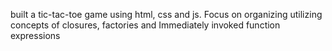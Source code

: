 built a tic-tac-toe game using html, css and js. Focus on organizing utilizing concepts of closures, factories and Immediately invoked function expressions